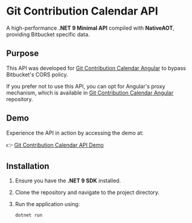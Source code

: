 # Git Contribution Calendar API  

A high-performance **.NET 9 Minimal API** compiled with **NativeAOT**, providing Bitbucket specific data.

## Purpose  

This API was developed for [Git Contribution Calendar Angular](https://github.com/alpvelioglu/git-contribution-calendar-angular) to bypass Bitbucket's CORS policy.  

If you prefer not to use this API, you can opt for Angular's proxy mechanism, which is available in [Git Contribution Calendar Angular](https://github.com/alpvelioglu/git-contribution-calendar-angular) repository.


## Demo  

Experience the API in action by accessing the demo at:  

👉 [Git Contribution Calendar API Demo](http://157.230.121.247:8090/scalar/v1)  


## Installation  

1. Ensure you have the **.NET 9 SDK** installed.  
2. Clone the repository and navigate to the project directory.  
3. Run the application using:  

   ```sh
   dotnet run
